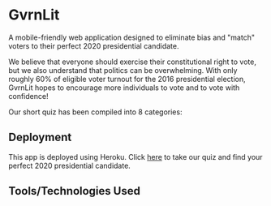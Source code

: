 # GvrnLit
A mobile-friendly web application designed to eliminate bias and "match" voters to their perfect 2020 presidential candidate.

We believe that everyone should exercise their constitutional right to vote, but we also understand that politics can be overwhelming.  With only roughly 60% of eligible voter turnout for the 2016 presidential election, GvrnLit hopes to encourage more individuals to vote and to vote with confidence!

Our short quiz has been compiled into 8 categories: 

## Deployment
This app is deployed using Heroku.  Click <a href="#">here</a> to take our quiz and find your perfect 2020 presidential candidate.

## Tools/Technologies Used
